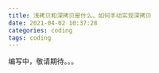 ```yaml
---
title: 浅拷贝和深拷贝是什么，如何手动实现深拷贝
date: 2021-04-02 10:37:28
categories: coding
tags: coding
---
```

编写中，敬请期待。。。
<!-- ### 浅拷贝
对于字符串等简单类型的数据来说，浅拷贝就是赋值运算，而对于对象等引用类型的数据来说浅拷贝是对他们的地址的复制。
### 深拷贝
深拷贝主要是对引用类型的数据说的，深拷贝的主要目的是重新开辟一个栈，俩个数据结构对应俩个不同的地址，修改其中之一，对另一个完全没有影响。
### 实现深拷贝的方式
#### JSON.Stringfy -->

